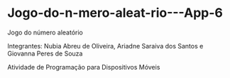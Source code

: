 # Jogo-do-n-mero-aleat-rio---App-6
Jogo do número aleatório

Integrantes: Nubia Abreu de Oliveira,
Ariadne Saraiva dos Santos e
Giovanna Peres de Souza

Atividade de Programação para Dispositivos Móveis

